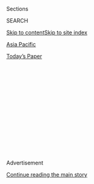 <div id="app">

<div>

<div>

<div>

<div class="NYTAppHideMasthead css-1q2w90k e1suatyy0">

<div class="section css-ui9rw0 e1suatyy2">

<div class="css-eph4ug er09x8g0">

<div class="css-6n7j50">

</div>

<span class="css-1dv1kvn">Sections</span>

<div class="css-10488qs">

<span class="css-1dv1kvn">SEARCH</span>

</div>

[Skip to content](#site-content)[Skip to site index](#site-index)

</div>

<div id="masthead-section-label" class="css-1wr3we4 eaxe0e00">

[Asia
Pacific](https://www.nytimes3xbfgragh.onion/section/world/asia)

</div>

<div class="css-10698na e1huz5gh0">

</div>

</div>

<div id="masthead-bar-one" class="section hasLinks css-15hmgas e1csuq9d3">

<div class="css-uqyvli e1csuq9d0">

</div>

<div class="css-1uqjmks e1csuq9d1">

</div>

<div class="css-9e9ivx">

[](https://myaccount.nytimes3xbfgragh.onion/auth/login?response_type=cookie&client_id=vi)

</div>

<div class="css-1bvtpon e1csuq9d2">

[Today’s
Paper](https://www.nytimes3xbfgragh.onion/section/todayspaper)

</div>

</div>

</div>

</div>

<div data-aria-hidden="false">

<div id="site-content" data-role="main">

<div>

<div class="css-1aor85t" style="opacity:0.000000001;z-index:-1;visibility:hidden">

<div class="css-1hqnpie">

<div class="css-epjblv">

<span class="css-17xtcya">[Asia
Pacific](/section/world/asia)</span><span class="css-x15j1o">|</span><span class="css-fwqvlz">For
North Koreans in Kim Jong-un’s Orbit, Falling From Favor Can Be
Deadly</span>

</div>

<div class="css-k008qs">

<div class="css-1iwv8en">

<span class="css-18z7m18"></span>

<div>

</div>

</div>

<span class="css-1n6z4y">https://nyti.ms/2lOMgbw</span>

<div class="css-1705lsu">

<div class="css-4xjgmj">

<div class="css-4skfbu" data-role="toolbar" data-aria-label="Social Media Share buttons, Save button, and Comments Panel with current comment count" data-testid="share-tools">

  - 
  - 
  - 
  - 
    
    <div class="css-6n7j50">
    
    </div>

  - 

</div>

</div>

</div>

</div>

</div>

</div>

<div class="css-13pd83m">

</div>

<div id="top-wrapper" class="css-1sy8kpn">

<div id="top-slug" class="css-l9onyx">

Advertisement

</div>

[Continue reading the main
story](#after-top)

<div class="ad top-wrapper" style="text-align:center;height:100%;display:block;min-height:250px">

<div id="top" class="place-ad" data-position="top" data-size-key="top">

</div>

</div>

<div id="after-top">

</div>

</div>

<div id="sponsor-wrapper" class="css-1hyfx7x">

<div id="sponsor-slug" class="css-19vbshk">

Supported by

</div>

[Continue reading the main
story](#after-sponsor)

<div id="sponsor" class="ad sponsor-wrapper" style="text-align:center;height:100%;display:block">

</div>

<div id="after-sponsor">

</div>

</div>

<div class="css-1vkm6nb ehdk2mb0">

# For North Koreans in Kim Jong-un’s Orbit, Falling From Favor Can Be Deadly

</div>

<div class="css-79elbk" data-testid="photoviewer-wrapper">

<div class="css-z3e15g" data-testid="photoviewer-wrapper-hidden">

</div>

<div class="css-1a48zt4 ehw59r15" data-testid="photoviewer-children">

![<span class="css-16f3y1r e13ogyst0" data-aria-hidden="true">Clockwise
from top left: Ri Yong-ho; Jang Song-thaek; Hyon Yong-chol; Choe
Yong-gon; Kim Yong-jin; Kim
Won-hong.</span><span class="css-cnj6d5 e1z0qqy90" itemprop="copyrightHolder"><span class="css-1ly73wi e1tej78p0">Credit...</span><span><span>KCNA;
Xinhua; KCNA; Pool photo by Jung Yeon-Je; Kyodo News;
KCNA</span></span></span>](https://static01.graylady3jvrrxbe.onion/images/2017/02/16/world/16purge-1/16purge-1-articleLarge.jpg?quality=75&auto=webp&disable=upscale)

</div>

</div>

<div class="css-xt80pu e12qa4dv0">

<div class="css-18e8msd">

<div class="css-vp77d3 epjyd6m0">

<div class="css-1baulvz">

By [<span class="css-1baulvz last-byline" itemprop="name">Gerry
Mullany</span>](http://www.nytimes3xbfgragh.onion/by/gerry-mullany)

</div>

</div>

  - Feb. 15,
    2017

  - 
    
    <div class="css-4xjgmj">
    
    <div class="css-d8bdto" data-role="toolbar" data-aria-label="Social Media Share buttons, Save button, and Comments Panel with current comment count" data-testid="share-tools">
    
      - 
      - 
      - 
      - 
        
        <div class="css-6n7j50">
        
        </div>
    
      - 
    
    </div>
    
    </div>

</div>

</div>

<div class="section meteredContent css-1r7ky0e" name="articleBody" itemprop="articleBody">

<div class="css-1fanzo5 StoryBodyCompanionColumn">

<div class="css-53u6y8">

HONG KONG — After Kim Jong-un’s half brother, [Kim
Jong-nam](https://www.nytimes3xbfgragh.onion/2017/02/14/world/asia/kim-jong-un-brother-killed-malaysia.html?ref=asia),
was killed in Kuala Lumpur, Malaysia, South Korean officials were quick
to blame the North Korean leader. It would not be the first time that
someone who has fallen out of favor with Kim Jong-un has been targeted
in either a purge or an outright execution. A South Korean think tank,
the Institute for National Security Strategy, [released a report
recently](http://www.cnn.com/2016/12/29/asia/kim-jong-un-executions/)
saying that Mr. Kim had ordered the executions of 340 people since
coming to power in 2011. Some who fall out of favor are not killed but
are abruptly stripped of power.  

## **Ri Yong-ho, purged in 2012**

As Mr. Kim consolidated his rule, he signaled that none of his top
officials were safe [by purging Mr.
Ri](http://www.nytimes3xbfgragh.onion/2012/07/17/world/asia/north-korea-removes-its-army-chief-from-all-his-posts.html),
his army chief and trusted mentor, with the state news media saying Mr.
Ri had left his posts because of “illness.”

## **Jang Song-thaek, executed in 2013**

In late 2013, Mr. Jang, who was Mr. Kim’s uncle and the country’s
second-most powerful official, was taken [to witness the execution of
his
deputies](https://www.nytimes3xbfgragh.onion/2016/03/13/world/asia/north-korea-executions-jang-song-thaek.html),
who were torn apart by antiaircraft machine guns before their bodies
were incinerated with flamethrowers. He was said to have fainted during
the ordeal. After he was convicted of treason, he was
[executed](http://www.nytimes3xbfgragh.onion/2013/12/13/world/asia/north-korea-says-uncle-of-executed.html?_r=0 "New York Times article")
at the same place and in the same way as his deputies, South Korea’s
intelligence agency said.

The cruelties inside the police state, often reported by defectors, led
to news reports speculating that the North Korean leader may have had
his uncle torn apart by ravenous dogs. ([We got to the bottom of that
tale
here.](https://thelede.blogs.nytimes3xbfgragh.onion/2014/01/03/inside-the-tale-of-north-korea-execution-by-ravenous-dog/))

</div>

</div>

<div class="css-1fanzo5 StoryBodyCompanionColumn">

<div class="css-53u6y8">

## **Hyon Yong-chol, executed in 2015**

General Hyon, who as minister of the armed forces was the second-highest
officer in North Korea’s military, had apparently [shown disrespect to
Mr.
Kim](https://www.nytimes3xbfgragh.onion/2015/05/13/world/asia/north-korea-said-to-execute-a-top-official.html)
by dozing off during military events and second-guessing his orders. He
is believed to have been executed with an antiaircraft gun.

## **Choe Yong-gon, executed in 2015**

Mr. Choe, a vice premier who ran the construction and building materials
industries, [was executed](http://www.bbc.com/news/world-asia-33882799)
after he “expressed discomfort against the young leader’s forestation
policy,” according to Yonhap, a South Korean news agency.

## **Kim Yong-jin, executed in 2016**

Mr. Kim, the [deputy premier for
education](https://www.nytimes3xbfgragh.onion/2016/09/01/world/asia/north-korea-executes-deputy-premier.html),
had apparently annoyed Kim Jong-un for showing “disrespectful posture”
during a meeting with the North Korean leader. An investigation later
found that the 63-year-old deputy premier was an “anti-party
reactionary” guilty of “modern-day factionalism.” He was executed by
firing squad.

## **Kim Won-hong, purged in 2017**

General Kim, the head of North Korea’s secret police, was considered Kim
Jong-un’s right hand man, but he was [dismissed on charges of corruption
and abuse of
power](https://www.nytimes3xbfgragh.onion/2017/02/03/world/asia/north-korea-purge-kim-jong-un-kim-won-hong.html).
The general had been Mr. Kim’s chief henchman in purging potential
enemies.

</div>

</div>

</div>

<div>

</div>

<div>

</div>

<div>

</div>

<div>

<div id="bottom-wrapper" class="css-1ede5it">

<div id="bottom-slug" class="css-l9onyx">

Advertisement

</div>

[Continue reading the main
story](#after-bottom)

<div id="bottom" class="ad bottom-wrapper" style="text-align:center;height:100%;display:block;min-height:90px">

</div>

<div id="after-bottom">

</div>

</div>

</div>

</div>

</div>

## Site Index

<div>

</div>

## Site Information Navigation

  - [© <span>2020</span> <span>The New York Times
    Company</span>](https://help.nytimes3xbfgragh.onion/hc/en-us/articles/115014792127-Copyright-notice)

<!-- end list -->

  - [NYTCo](https://www.nytco.com/)
  - [Contact
    Us](https://help.nytimes3xbfgragh.onion/hc/en-us/articles/115015385887-Contact-Us)
  - [Work with us](https://www.nytco.com/careers/)
  - [Advertise](https://nytmediakit.com/)
  - [T Brand Studio](http://www.tbrandstudio.com/)
  - [Your Ad
    Choices](https://www.nytimes3xbfgragh.onion/privacy/cookie-policy#how-do-i-manage-trackers)
  - [Privacy](https://www.nytimes3xbfgragh.onion/privacy)
  - [Terms of
    Service](https://help.nytimes3xbfgragh.onion/hc/en-us/articles/115014893428-Terms-of-service)
  - [Terms of
    Sale](https://help.nytimes3xbfgragh.onion/hc/en-us/articles/115014893968-Terms-of-sale)
  - [Site
    Map](https://spiderbites.nytimes3xbfgragh.onion)
  - [Help](https://help.nytimes3xbfgragh.onion/hc/en-us)
  - [Subscriptions](https://www.nytimes3xbfgragh.onion/subscription?campaignId=37WXW)

</div>

</div>

</div>

</div>
